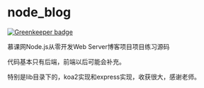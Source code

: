 # node_blog

[![Greenkeeper badge](https://badges.greenkeeper.io/Yaob1990/node_blog.svg)](https://greenkeeper.io/)

慕课网Node.js从零开发Web Server博客项目项目练习源码

代码基本只有后端，前端以后可能会补充。

特别是lib目录下的，koa2实现和express实现，收获很大，感谢老师。